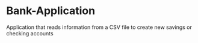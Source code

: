 # Bank-Application
Application that reads information from a CSV file to create new savings or checking accounts
